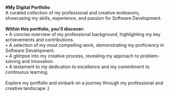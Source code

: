 <b>#My Digital Portfolio</b> <br>
A curated collection of my professional and creative endeavors, showcasing my skills, experience, and passion for Software Development.
<br> <br>
<b>Within this portfolio, you'll discover:</b> <br>
• A concise overview of my professional background, highlighting my key achievements and contributions. <br>
• A selection of my most compelling work, demonstrating my proficiency in Software Development. <br>
• A glimpse into my creative process, revealing my approach to problem-solving and innovation. <br>
• A testament to my dedication to excellence and my commitment to continuous learning. <br> <br>
Explore my portfolio and embark on a journey through my professional and creative landscape :) <br>
